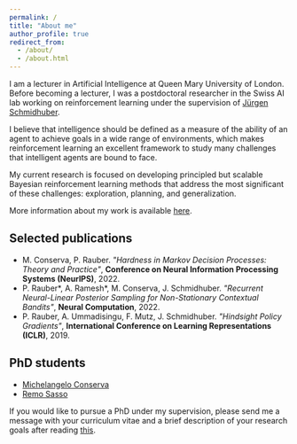 ```yaml
---
permalink: /
title: "About me"
author_profile: true
redirect_from: 
  - /about/
  - /about.html
---
```


I am a lecturer in Artificial Intelligence at Queen Mary University of London. Before becoming a lecturer, I was a postdoctoral researcher in the Swiss AI lab working on reinforcement learning under the supervision of [Jürgen Schmidhuber](https://people.idsia.ch/~juergen/).

I believe that intelligence should be defined as a measure of the ability of an agent to achieve goals in a wide range of environments, which makes reinforcement learning an excellent framework to study many challenges that intelligent agents are bound to face. 

My current research is focused on developing principled but scalable Bayesian reinforcement learning methods that address the most significant of these challenges: exploration, planning, and generalization. 

More information about my work is available [here](/work/).


## Selected publications

* M. Conserva, P. Rauber. *"Hardness in Markov Decision Processes: Theory and Practice"*, **Conference on Neural Information Processing Systems (NeurIPS)**, 2022.
* P. Rauber\*, A. Ramesh\*, M. Conserva, J. Schmidhuber. *"Recurrent Neural-Linear Posterior Sampling for Non-Stationary Contextual Bandits"*, **Neural Computation**, 2022.
* P. Rauber, A. Ummadisingu, F. Mutz, J. Schmidhuber. *"Hindsight Policy Gradients"*, **International Conference on Learning Representations (ICLR)**, 2019.

## PhD students

* [Michelangelo Conserva](https://michelangeloconserva.github.io/)
* [Remo Sasso](https://gaigresearch.github.io/members/Remo-Sasso)

If you would like to pursue a PhD under my supervision, please send me a message with your curriculum vitae and a brief description of your research goals after reading [this](/recommended_reading/).
